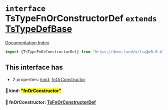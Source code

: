# `interface` TsTypeFnOrConstructorDef `extends` [TsTypeDefBase](../private.interface.TsTypeDefBase/README.md)

[Documentation Index](../README.md)

```ts
import {TsTypeFnOrConstructorDef} from "https://deno.land/x/tsa@v0.0.41/mod.ts"
```

## This interface has

- 2 properties:
[kind](#-kind-fnorconstructor),
[fnOrConstructor](#-fnorconstructor-tsfnorconstructordef)


#### 📄 kind: <mark>"fnOrConstructor"</mark>



#### 📄 fnOrConstructor: [TsFnOrConstructorDef](../interface.TsFnOrConstructorDef/README.md)



